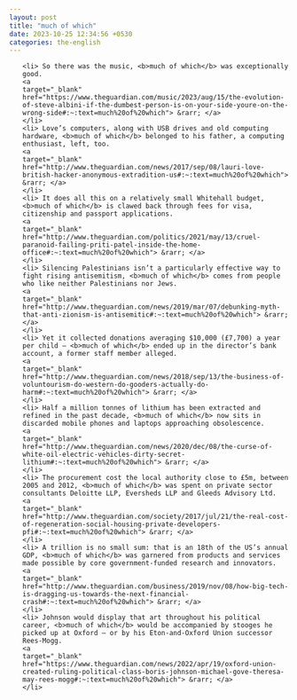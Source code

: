 ```yaml
---
layout: post
title: "much of which"
date: 2023-10-25 12:34:56 +0530
categories: the-english
---
```

<ol>

    <li> So there was the music, <b>much of which</b> was exceptionally good.
    <a 
    target="_blank" 
    href="https://www.theguardian.com/music/2023/aug/15/the-evolution-of-steve-albini-if-the-dumbest-person-is-on-your-side-youre-on-the-wrong-side#:~:text=much%20of%20which"> &rarr; </a>
    </li>
    <li> Love’s computers, along with USB drives and old computing hardware, <b>much of which</b> belonged to his father, a computing enthusiast, left, too.
    <a 
    target="_blank" 
    href="http://www.theguardian.com/news/2017/sep/08/lauri-love-british-hacker-anonymous-extradition-us#:~:text=much%20of%20which"> &rarr; </a>
    </li>
    <li> It does all this on a relatively small Whitehall budget, <b>much of which</b> is clawed back through fees for visa, citizenship and passport applications.
    <a 
    target="_blank" 
    href="http://www.theguardian.com/politics/2021/may/13/cruel-paranoid-failing-priti-patel-inside-the-home-office#:~:text=much%20of%20which"> &rarr; </a>
    </li>
    <li> Silencing Palestinians isn’t a particularly effective way to fight rising antisemitism, <b>much of which</b> comes from people who like neither Palestinians nor Jews.
    <a 
    target="_blank" 
    href="http://www.theguardian.com/news/2019/mar/07/debunking-myth-that-anti-zionism-is-antisemitic#:~:text=much%20of%20which"> &rarr; </a>
    </li>
    <li> Yet it collected donations averaging $10,000 (£7,700) a year per child – <b>much of which</b> ended up in the director’s bank account, a former staff member alleged.
    <a 
    target="_blank" 
    href="http://www.theguardian.com/news/2018/sep/13/the-business-of-voluntourism-do-western-do-gooders-actually-do-harm#:~:text=much%20of%20which"> &rarr; </a>
    </li>
    <li> Half a million tonnes of lithium has been extracted and refined in the past decade, <b>much of which</b> now sits in discarded mobile phones and laptops approaching obsolescence.
    <a 
    target="_blank" 
    href="http://www.theguardian.com/news/2020/dec/08/the-curse-of-white-oil-electric-vehicles-dirty-secret-lithium#:~:text=much%20of%20which"> &rarr; </a>
    </li>
    <li> The procurement cost the local authority close to £5m, between 2005 and 2012, <b>much of which</b> was spent on private sector consultants Deloitte LLP, Eversheds LLP and Gleeds Advisory Ltd.
    <a 
    target="_blank" 
    href="http://www.theguardian.com/society/2017/jul/21/the-real-cost-of-regeneration-social-housing-private-developers-pfi#:~:text=much%20of%20which"> &rarr; </a>
    </li>
    <li> A trillion is no small sum: that is an 18th of the US’s annual GDP, <b>much of which</b> was garnered from products and services made possible by core government-funded research and innovators.
    <a 
    target="_blank" 
    href="http://www.theguardian.com/business/2019/nov/08/how-big-tech-is-dragging-us-towards-the-next-financial-crash#:~:text=much%20of%20which"> &rarr; </a>
    </li>
    <li> Johnson would display that art throughout his political career, <b>much of which</b> would be accompanied by stooges he picked up at Oxford – or by his Eton-and-Oxford Union successor Rees-Mogg.
    <a 
    target="_blank" 
    href="https://www.theguardian.com/news/2022/apr/19/oxford-union-created-ruling-political-class-boris-johnson-michael-gove-theresa-may-rees-mogg#:~:text=much%20of%20which"> &rarr; </a>
    </li>